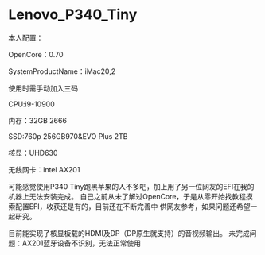 # Lenovo_P340_Tiny

本人配置：

OpenCore：0.70

SystemProductName：iMac20,2

使用时需手动加入三码

CPU:i9-10900

内存：32GB 2666

SSD:760p 256GB970&EVO Plus 2TB

核显：UHD630

无线网卡：intel AX201

可能感觉使用P340 Tiny跑黑苹果的人不多吧，加上用了另一位网友的EFI在我的机器上无法安装完成。
自己之前从未了解过OpenCore，于是从零开始找教程摸索配置EFI，收获还是有的，目前还在不断完善中
供网友参考，如果问题还希望一起研究。

目前能实现了核显板载的HDMI及DP（DP原生就支持）的音视频输出。
未完成问题：AX201蓝牙设备不识别，无法正常使用
